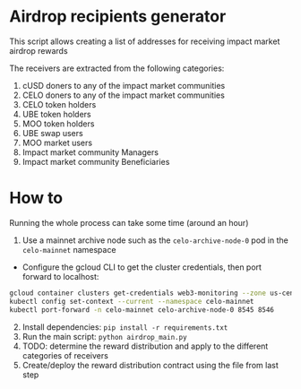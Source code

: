 # Airdrop recipients generator
This script allows creating a list of addresses for receiving impact market airdrop rewards

The receivers are extracted from the following categories:
1. cUSD doners to any of the impact market communities
2. CELO doners to any of the impact market communities
2. CELO token holders
3. UBE token holders
4. MOO token holders
5. UBE swap users
6. MOO market users
7. Impact market community Managers
8. Impact market community Beneficiaries

# How to
Running the whole process can take some time (around an hour)

1. Use a mainnet archive node such as the `celo-archive-node-0` pod in 
the `celo-mainnet` namespace
  * Configure the gcloud CLI to get the cluster credentials, then port forward to localhost:
```bash
gcloud container clusters get-credentials web3-monitoring --zone us-central1-a --project celo-validators
kubectl config set-context --current --namespace celo-mainnet
kubectl port-forward -n celo-mainnet celo-archive-node-0 8545 8546
```
2. Install dependencies: `pip install -r requirements.txt`
3. Run the main script: `python airdrop_main.py`
4. TODO: determine the reward distribution and apply to the different categories of receivers
5. Create/deploy the reward distribution contract using the file from last step

